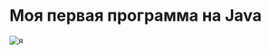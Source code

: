 # Моя первая программа на Java
![я](https://avatars.mds.yandex.net/get-zen_doc/1926194/pub_5ede440441bce601589ef6bf_5ede4452b9e66247de83f078/scale_1200 "Я")
